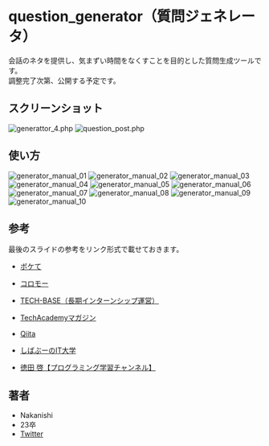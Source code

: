 # question_generator（質問ジェネレータ）

会話のネタを提供し、気まずい時間をなくすことを目的とした質問生成ツールです。<br>
調整完了次第、公開する予定です。

## スクリーンショット 
 
![generattor_4.php](/image/generator_4.php.png)
![question_post.php](/image/question_post.php.png)


## 使い方
![generator_manual_01](/manual/manual_01.png)
![generator_manual_02](/manual/manual_02.png)
![generator_manual_03](/manual/manual_03.png)
![generator_manual_04](/manual/manual_04.png)
![generator_manual_05](/manual/manual_05.png)
![generator_manual_06](/manual/manual_06.png)
![generator_manual_07](/manual/manual_07.png)
![generator_manual_08](/manual/manual_08.png)
![generator_manual_09](/manual/manual_09.png)
![generator_manual_10](/manual/manual_10.png)

## 参考
最後のスライドの参考をリンク形式で載せておきます。
* [ボケて](https://bokete.jp/)
* [コロモー](https://coromoo.com/)


* [TECH-BASE（長期インターンシップ運営）](https://tech-base.net/)
* [TechAcademyマガジン](https://techacademy.jp/magazine/)
* [Qiita](https://qiita.com/)
* [しばぶーのIT大学](https://www.youtube.com/c/shimabu_it[](url))
* [徳田 啓【プログラミング学習チャンネル】](https://www.youtube.com/c/keitokuta/videos)

 
## 著者
 
* Nakanishi
* 23卒
* [Twitter](https://twitter.com/Nakana_design)

